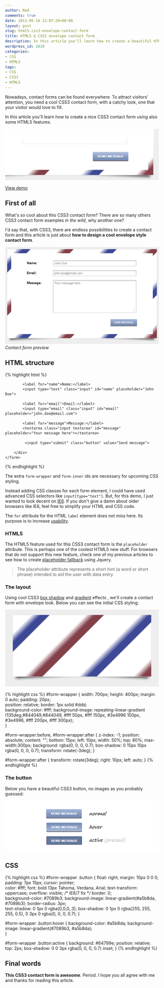 ```yaml
---
author: Red
comments: true
date: 2011-05-16 22:07:29+00:00
layout: post
slug: html5-css3-envelope-contact-form
title: HTML5 & CSS3 envelope contact form
description: In this article you'll learn how to create a beautiful HTML5 & CSS3 contact form.
wordpress_id: 2818
categories:
- CSS
- HTML5
tags:
- CSS
- CSS3
- HTML5
---
```


Nowadays, contact forms can be found everywhere. To attract visitors' attention, you need a cool CSS3 contact form, with a catchy look, one that your visitor would love to fill. 

In this article you'll learn how to create a nice CSS3 contact form using also some HTML5 features.

![CSS3 contact form](/dist/uploads/2011/05/contact-form.png)

<!-- more -->

[View demo](/dist/uploads/2011/05/html5-css3-envelope-contact-form-demo.html)

## First of all

What's so cool about this CSS3 contact form? There are so many others CSS3 contact form examples _in the wild_, why another one? 

I'd say that, with CSS3, there are endless possibilities to create a contact form and this article is just about **how to design a cool envelope style contact form**.

[![CSS3 contact form preview](/dist/uploads/2011/05/contact-form-preview.png)](/dist/uploads/2011/05/html5-css3-envelope-contact-form-demo.html)
_Contact form preview_

## HTML structure

{% highlight html %}
<div id="form-wrapper">
    <form>
        <div id="form-inner">

            <label for="name">Name:</label>
            <input type="text" class="input" id="name" placeholder="John Doe">
        
            <label for="email">Email:</label>
            <input type="email" class="input" id="email" placeholder="john.doe@email.com">
        
            <label for="message">Message:</label>
            <textarea class="input textarea" id="message" placeholder="Your message here"></textarea>    
        
             <input type="submit" class="button" value="Send message">

        </div>
    </form>
</div>
{% endhighlight %}

The extra `form-wrapper` and `form-inner` ids are necessary for upcoming CSS styling. 

Instead adding CSS classes for each form element, I could have used advanced CSS selectors like `input[type="text"]`. But, for this demo, I just wanted to look decent on [IE6](/how-to-solve-common-ie-bugs). If you don't give a damn about older browsers like IE6, feel free to simplify your HTML and CSS code.

The `for` attribute for the HTML `label` element does not miss here. Its purpose is to increase [usability](/web-usability-tips-for-your-website).

### HTML5

The HTML5 feature used for this CSS3 contact form is the `placeholder` attribute. This is perhaps one of the coolest HTML5 new stuff. For browsers that do not support this new feature, check one of my previous articles to see how to create [placeholder fallback](/how-to-create-a-cool-and-usable-css3-search-box) using Jquery.

> The placeholder attribute represents a short hint (a word or short phrase) intended to aid the user with data entry.


### The layout


Using cool CSS3 [box shadow](/how-to-create-slick-effects-with-css3-box-shadow) and [gradient](/css-gradients-quick-tutorial) effects , we'll create a contact form with envelope look. Below you can see the initial CSS styling:

![CSS3 effects](/dist/uploads/2011/05/css-gradient-and-box-shadow.png)

{% highlight css %}
#form-wrapper {
    width: 700px;
    height: 400px;
    margin: 0 auto;
    padding: 20px;    
    position: relative;
    border: 1px solid #ddd;    
    background-color: #fff;
    background-image: repeating-linear-gradient
                        (135deg,#844049,#844049,
                        #fff 50px, #fff 150px,
                        #3e4996 100px, #3e4996,
                        #fff 200px, #fff 300px);  
}

#form-wrapper:before, #form-wrapper:after {
    z-index: -1;
    position: absolute;
    content: "";
    bottom: 15px;
    left: 10px;
    width: 50%;
    top: 80%;
    max-width:300px;
    background: rgba(0, 0, 0, 0.7);
    box-shadow: 0 15px 10px rgba(0, 0, 0, 0.7);
    transform: rotate(-3deg);
}

#form-wrapper:after {
    transform: rotate(3deg);
    right: 10px;
    left: auto;
}
{% endhighlight %}

### The button


Below you have a beautiful CSS3 button, no images as you probably guessed:

![CSS3 button](/dist/uploads/2011/05/css3-button.png)

## CSS

{% highlight css %}
#form-wrapper .button {
    float: right;
    margin: 10px 0 0 0;
    padding: 7px 15px;
    cursor: pointer;   
    color: #fff;
    font: bold 13px Tahoma, Verdana, Arial;
    text-transform: uppercase;
    overflow: visible; /* IE6/7 fix */
    border: 0;     
    background-color: #7089b3;
    background-image: linear-gradient(#a5b8da, #7089b3);
    border-radius: 3px;    
    text-shadow: 0 1px 0 rgba(0,0,0,.3);
    box-shadow: 0 1px 0 rgba(255, 255, 255, 0.5), 0 3px 0 rgba(0, 0, 0, 0.7);
}

#form-wrapper .button:hover {
    background-color: #a5b8da;
    background-image: linear-gradient(#7089b3, #a5b8da);    
}

#form-wrapper .button:active {
    background: #64799e;
    position: relative;
    top: 2px;
    box-shadow: 0 0 3px rgba(0, 0, 0, 0.7) inset; 
}
{% endhighlight %}

## Final words

**This CSS3 contact form is awesome**. Period. I hope you all agree with me and thanks for reading this article.